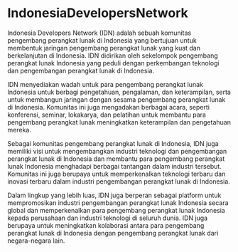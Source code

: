# IndonesiaDevelopersNetwork

Indonesia Developers Network (IDN) adalah sebuah komunitas pengembang perangkat lunak di Indonesia yang bertujuan untuk membentuk jaringan pengembang perangkat lunak yang kuat dan berkelanjutan di Indonesia. IDN didirikan oleh sekelompok pengembang perangkat lunak Indonesia yang peduli dengan perkembangan teknologi dan pengembangan perangkat lunak di Indonesia.

IDN menyediakan wadah untuk para pengembang perangkat lunak Indonesia untuk berbagi pengetahuan, pengalaman, dan keterampilan, serta untuk membangun jaringan dengan sesama pengembang perangkat lunak di Indonesia. Komunitas ini juga mengadakan berbagai acara, seperti konferensi, seminar, lokakarya, dan pelatihan untuk membantu para pengembang perangkat lunak meningkatkan keterampilan dan pengetahuan mereka.

Sebagai komunitas pengembang perangkat lunak di Indonesia, IDN juga memiliki visi untuk mengembangkan industri teknologi dan pengembangan perangkat lunak di Indonesia dan membantu para pengembang perangkat lunak Indonesia menghadapi berbagai tantangan dalam industri tersebut. Komunitas ini juga berupaya untuk memperkenalkan teknologi terbaru dan inovasi terbaru dalam industri pengembangan perangkat lunak di Indonesia.

Dalam lingkup yang lebih luas, IDN juga berperan sebagai platform untuk mempromosikan industri pengembangan perangkat lunak Indonesia secara global dan memperkenalkan para pengembang perangkat lunak Indonesia kepada perusahaan dan industri teknologi di seluruh dunia. IDN juga berupaya untuk meningkatkan kolaborasi antara para pengembang perangkat lunak di Indonesia dengan pengembang perangkat lunak dari negara-negara lain.

